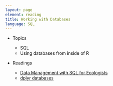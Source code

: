 ```yaml
---
layout: page
element: reading
title: Working with Databases
language: SQL
---
```


* Topics

  * SQL
  * Using databases from inside of R

* Readings

  * [Data Management with SQL for Ecologists](https://datacarpentry.org/sql-ecology-lesson/)    
  * [dplyr databases](https://cran.rstudio.com/web/packages/dplyr/vignettes/databases.html)
